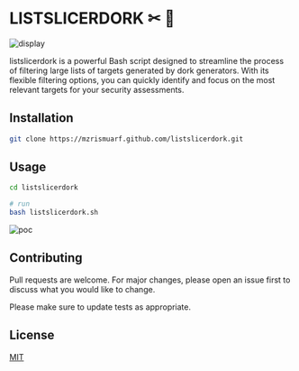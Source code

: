 # LISTSLICERDORK ✂ 🎯 
![display](https://github.com/user-attachments/assets/dcc59688-4eb2-49e0-b6c7-73a3ae628b95)

listslicerdork is a powerful Bash script designed to streamline the process of filtering large lists of targets generated by dork generators. With its flexible filtering options, you can quickly identify and focus on the most relevant targets for your security assessments. 

## Installation



```bash
git clone https://mzrismuarf.github.com/listslicerdork.git
```

## Usage

```bash
cd listslicerdork

# run
bash listslicerdork.sh
```
![poc](https://github.com/user-attachments/assets/e2abb1dc-02fb-4ad9-a731-a32092053bda)


## Contributing

Pull requests are welcome. For major changes, please open an issue first
to discuss what you would like to change.

Please make sure to update tests as appropriate.

## License

[MIT](https://choosealicense.com/licenses/mit/)
